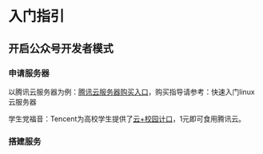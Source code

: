 # 入门指引

## 开启公众号开发者模式

### 申请服务器

以腾讯云服务器为例：[腾讯云服务器购买入口](https://buy.cloud.tencent.com/cvm?tab=lite&bandwidth=1&loginSet=SET_PASSWORD)，购买指导请参考：快速入门linux云服务器

学生党福音：Tencent为高校学生提供了[云+校园计口]()，1元即可食用腾讯云。

### 搭建服务

